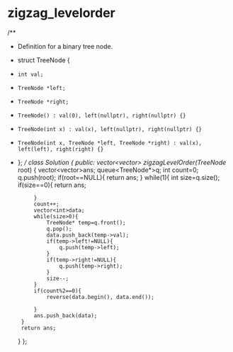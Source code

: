 # zigzag_levelorder

/**
 * Definition for a binary tree node.
 * struct TreeNode {
 *     int val;
 *     TreeNode *left;
 *     TreeNode *right;
 *     TreeNode() : val(0), left(nullptr), right(nullptr) {}
 *     TreeNode(int x) : val(x), left(nullptr), right(nullptr) {}
 *     TreeNode(int x, TreeNode *left, TreeNode *right) : val(x), left(left), right(right) {}
 * };
 */
class Solution {
public:
    vector<vector<int>> zigzagLevelOrder(TreeNode* root) {
        vector<vector<int>>ans;
        queue<TreeNode*>q;
        int count=0;
        q.push(root);
        if(root==NULL){
            return ans;
        }
        while(1){
            int size=q.size();
            if(size==0){
                return ans;

            }
            count++;
            vector<int>data;
            while(size>0){
                TreeNode* temp=q.front();
                q.pop();
                data.push_back(temp->val);
                if(temp->left!=NULL){
                    q.push(temp->left);
                }
                if(temp->right!=NULL){
                    q.push(temp->right);
                }
                size--;
            }
            if(count%2==0){
                reverse(data.begin(), data.end());

            }
            ans.push_back(data);
        }
        return ans;
        
    }
};
